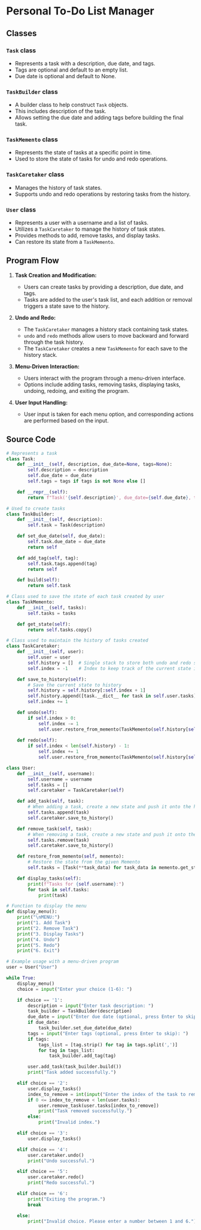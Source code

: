 # Personal To-Do List Manager

## Classes 

### `Task` class
- Represents a task with a description, due date, and tags.
- Tags are optional and default to an empty list.
- Due date is optional and default to None.

### `TaskBuilder` class
- A builder class to help construct `Task` objects.
- This includes description of the task. 
- Allows setting the due date and adding tags before building the final task.

### `TaskMemento` class
- Represents the state of tasks at a specific point in time.
- Used to store the state of tasks for undo and redo operations.

### `TaskCaretaker` class
- Manages the history of task states.
- Supports undo and redo operations by restoring tasks from the history.

### `User` class
- Represents a user with a username and a list of tasks.
- Utilizes a `TaskCaretaker` to manage the history of task states.
- Provides methods to add, remove tasks, and display tasks.
- Can restore its state from a `TaskMemento`.

## Program Flow

1. **Task Creation and Modification:**
   - Users can create tasks by providing a description, due date, and tags.
   - Tasks are added to the user's task list, and each addition or removal triggers a state save to the history.

2. **Undo and Redo:**
   - The `TaskCaretaker` manages a history stack containing task states.
   - `undo` and `redo` methods allow users to move backward and forward through the task history.
   - The `TaskCaretaker` creates a new `TaskMemento` for each save to the history stack.

3. **Menu-Driven Interaction:**
   - Users interact with the program through a menu-driven interface.
   - Options include adding tasks, removing tasks, displaying tasks, undoing, redoing, and exiting the program.

4. **User Input Handling:**
   - User input is taken for each menu option, and corresponding actions are performed based on the input.

## Source Code
```python
# Represents a task
class Task:
    def __init__(self, description, due_date=None, tags=None):
        self.description = description
        self.due_date = due_date
        self.tags = tags if tags is not None else []

    def __repr__(self):
        return f"Task('{self.description}', due_date={self.due_date}, tags={self.tags})"

# Used to create tasks
class TaskBuilder:
    def __init__(self, description):
        self.task = Task(description)

    def set_due_date(self, due_date):
        self.task.due_date = due_date
        return self

    def add_tag(self, tag):
        self.task.tags.append(tag)
        return self

    def build(self):
        return self.task

# Class used to save the state of each task created by user
class TaskMemento:
    def __init__(self, tasks):
        self.tasks = tasks

    def get_state(self):
        return self.tasks.copy()

# Class used to maintain the history of tasks created 
class TaskCaretaker:
    def __init__(self, user):
        self.user = user
        self.history = []  # Single stack to store both undo and redo states
        self.index = -1    # Index to keep track of the current state in the history

    def save_to_history(self):
        # Save the current state to history
        self.history = self.history[:self.index + 1]
        self.history.append([task.__dict__ for task in self.user.tasks])
        self.index += 1

    def undo(self):
        if self.index > 0:
            self.index -= 1
            self.user.restore_from_memento(TaskMemento(self.history[self.index]))
 
    def redo(self):
        if self.index < len(self.history) - 1:
            self.index += 1
            self.user.restore_from_memento(TaskMemento(self.history[self.index]))

class User:
    def __init__(self, username):
        self.username = username
        self.tasks = []
        self.caretaker = TaskCaretaker(self)

    def add_task(self, task):
        # When adding a task, create a new state and push it onto the history stack
        self.tasks.append(task)
        self.caretaker.save_to_history()

    def remove_task(self, task):
        # When removing a task, create a new state and push it onto the history stack
        self.tasks.remove(task)
        self.caretaker.save_to_history()

    def restore_from_memento(self, memento):
        # Restore the state from the given Memento
        self.tasks = [Task(**task_data) for task_data in memento.get_state()]

    def display_tasks(self):
        print(f"Tasks for {self.username}:")
        for task in self.tasks:
            print(task)

# Function to display the menu
def display_menu():
    print("\nMENU:")
    print("1. Add Task")
    print("2. Remove Task")
    print("3. Display Tasks")
    print("4. Undo")
    print("5. Redo")
    print("6. Exit")

# Example usage with a menu-driven program
user = User("User")

while True:
    display_menu()
    choice = input("Enter your choice (1-6): ")

    if choice == '1':
        description = input("Enter task description: ")
        task_builder = TaskBuilder(description)
        due_date = input("Enter due date (optional, press Enter to skip): ")
        if due_date:
            task_builder.set_due_date(due_date)
        tags = input("Enter tags (optional, press Enter to skip): ")
        if tags:
            tags_list = [tag.strip() for tag in tags.split(',')]
            for tag in tags_list:
                task_builder.add_tag(tag)

        user.add_task(task_builder.build())
        print("Task added successfully.")

    elif choice == '2':
        user.display_tasks()
        index_to_remove = int(input("Enter the index of the task to remove: "))
        if 0 <= index_to_remove < len(user.tasks):
            user.remove_task(user.tasks[index_to_remove])
            print("Task removed successfully.")
        else:
            print("Invalid index.")

    elif choice == '3':
        user.display_tasks()

    elif choice == '4':
        user.caretaker.undo()
        print("Undo successful.")

    elif choice == '5':
        user.caretaker.redo()
        print("Redo successful.")

    elif choice == '6':
        print("Exiting the program.")
        break

    else:
        print("Invalid choice. Please enter a number between 1 and 6.")

